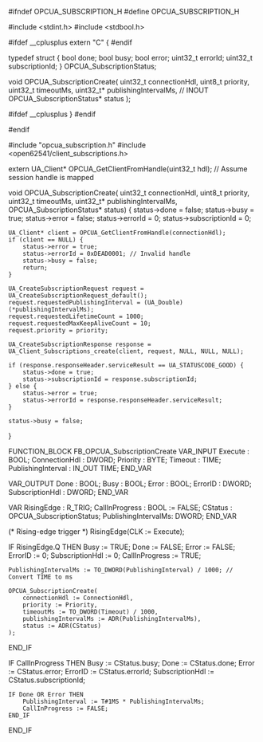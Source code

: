 #ifndef OPCUA_SUBSCRIPTION_H
#define OPCUA_SUBSCRIPTION_H

#include <stdint.h>
#include <stdbool.h>

#ifdef __cplusplus
extern "C" {
#endif

typedef struct {
    bool done;
    bool busy;
    bool error;
    uint32_t errorId;
    uint32_t subscriptionId;
} OPCUA_SubscriptionStatus;

void OPCUA_SubscriptionCreate(
    uint32_t connectionHdl,
    uint8_t priority,
    uint32_t timeoutMs,
    uint32_t* publishingIntervalMs, // INOUT
    OPCUA_SubscriptionStatus* status
);

#ifdef __cplusplus
}
#endif

#endif

#include "opcua_subscription.h"
#include <open62541/client_subscriptions.h>

extern UA_Client* OPCUA_GetClientFromHandle(uint32_t hdl); // Assume session handle is mapped

void OPCUA_SubscriptionCreate(
    uint32_t connectionHdl,
    uint8_t priority,
    uint32_t timeoutMs,
    uint32_t* publishingIntervalMs,
    OPCUA_SubscriptionStatus* status)
{
    status->done = false;
    status->busy = true;
    status->error = false;
    status->errorId = 0;
    status->subscriptionId = 0;

    UA_Client* client = OPCUA_GetClientFromHandle(connectionHdl);
    if (client == NULL) {
        status->error = true;
        status->errorId = 0xDEAD0001; // Invalid handle
        status->busy = false;
        return;
    }

    UA_CreateSubscriptionRequest request = UA_CreateSubscriptionRequest_default();
    request.requestedPublishingInterval = (UA_Double)(*publishingIntervalMs);
    request.requestedLifetimeCount = 1000;
    request.requestedMaxKeepAliveCount = 10;
    request.priority = priority;

    UA_CreateSubscriptionResponse response = UA_Client_Subscriptions_create(client, request, NULL, NULL, NULL);

    if (response.responseHeader.serviceResult == UA_STATUSCODE_GOOD) {
        status->done = true;
        status->subscriptionId = response.subscriptionId;
    } else {
        status->error = true;
        status->errorId = response.responseHeader.serviceResult;
    }

    status->busy = false;
}

FUNCTION_BLOCK FB_OPCUA_SubscriptionCreate
VAR_INPUT
    Execute             : BOOL;
    ConnectionHdl       : DWORD;
    Priority            : BYTE;
    Timeout             : TIME;
    PublishingInterval  : IN_OUT TIME;
END_VAR

VAR_OUTPUT
    Done                : BOOL;
    Busy                : BOOL;
    Error               : BOOL;
    ErrorID             : DWORD;
    SubscriptionHdl     : DWORD;
END_VAR

VAR
    RisingEdge          : R_TRIG;
    CallInProgress      : BOOL := FALSE;
    CStatus             : OPCUA_SubscriptionStatus;
    PublishingIntervalMs: DWORD;
END_VAR

(* Rising-edge trigger *)
RisingEdge(CLK := Execute);

IF RisingEdge.Q THEN
    Busy := TRUE;
    Done := FALSE;
    Error := FALSE;
    ErrorID := 0;
    SubscriptionHdl := 0;
    CallInProgress := TRUE;

    PublishingIntervalMs := TO_DWORD(PublishingInterval) / 1000; // Convert TIME to ms

    OPCUA_SubscriptionCreate(
        connectionHdl := ConnectionHdl,
        priority := Priority,
        timeoutMs := TO_DWORD(Timeout) / 1000,
        publishingIntervalMs := ADR(PublishingIntervalMs),
        status := ADR(CStatus)
    );
END_IF

IF CallInProgress THEN
    Busy := CStatus.busy;
    Done := CStatus.done;
    Error := CStatus.error;
    ErrorID := CStatus.errorId;
    SubscriptionHdl := CStatus.subscriptionId;

    IF Done OR Error THEN
        PublishingInterval := T#1MS * PublishingIntervalMs;
        CallInProgress := FALSE;
    END_IF
END_IF
